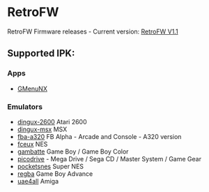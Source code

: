 # RetroFW
RetroFW Firmware releases - Current version: [RetroFW V1.1](https://github.com/retrofw/firmware/releases/download/1.1/RetroFW_v1.1.zip)

## Supported IPK:

### Apps
* [GMenuNX](https://github.com/pingflood/gmenunx/releases/download/latest/gmenunx.ipk)

### Emulators
* [dingux-2600](https://github.com/pingflood/dingux-2600/releases/download/latest/dingux-2600.ipk) Atari 2600
* [dingux-msx](https://github.com/pingflood/dingux-msx/releases/download/latest/dingux-msx.ipk) MSX
* [fba-a320](https://github.com/pingflood/fba-a320/releases/download/latest/fba-a320.ipk) FB Alpha - Arcade and Console - A320 version
* [fceux](https://github.com/pingflood/FCEUX/releases/download/latest/fceux.ipk) NES
* [gambatte](https://drive.google.com/open?id=1V6XP6uAsMmrgbzOaRlHKAJaTRiOFLPJb) Game Boy / Game Boy Color
* [picodrive](https://github.com/pingflood/picodrive/releases/download/latest/picodrive.ipk) - Mega Drive / Sega CD / Master System / Game Gear
* [pocketsnes](https://github.com/pingflood/PocketSNES/releases/download/latest/pocketsnes.ipk) Super NES
* [regba](https://github.com/pingflood/ReGBA/releases/download/latest/regba.ipk) Game Boy Advance
* [uae4all](https://github.com/pingflood/uae4all/releases/download/latest/uae4all.ipk) Amiga

